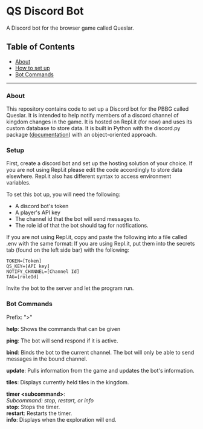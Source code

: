 # QS Discord Bot
A Discord bot for the browser game called Queslar.

## Table of Contents
- [About](#about)
- [How to set up](#setup)
- [Bot Commands](#bot-commands)

--------------

### About
This repository contains code to set up a Discord bot for the PBBG called Queslar. It is intended to help notify members of a discord channel of kingdom changes in the game. It is hosted on Repl.it (for now) and uses its custom database to store data. It is built in Python with the discord.py package ([documentation](https://discordpy.readthedocs.io/en/stable/index.html)) with an object-oriented approach.


### Setup
First, create a discord bot and set up the hosting solution of your choice. If you are not using Repl.it please edit the code accordingly to store data elsewhere. Repl.it also has different syntax to access environment variables.

To set this bot up, you will need the following:
- A discord bot's token
- A player's API key
- The channel id that the bot will send messages to.
- The role id of that the bot should tag for notifications.

If you are not using Repl.it, copy and paste the following into a file called .env with the same format:
If you are using Repl.it, put them into the secrets tab (found on the left side bar) with the following:  
```
TOKEN=[Token]  
QS_KEY=[API key]  
NOTIFY_CHANNEL=[Channel Id]  
TAG=[roleId]
```
Invite the bot to the server and let the program run.

### Bot Commands
Prefix: ">"

**help**:
Shows the commands that can be given

**ping**:
The bot will send respond if it is active.

**bind**:
Binds the bot to the current channel. The bot will only be able to send messages in the bound channel.

**update**:
Pulls information from the game and updates the bot's information.

**tiles**:
Displays currently held tiles in the kingdom.

**timer \<subcommand>**:  
*Subcommand: stop, restart, or info*  
**stop**: Stops the timer.  
**restart**: Restarts the timer.  
**info**: Displays when the exploration will end.  
